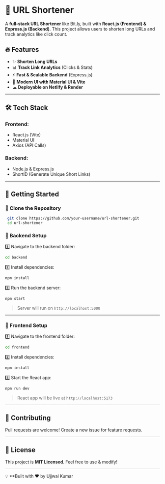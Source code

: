 # 🚀 URL Shortener

A **full-stack URL Shortener** like Bit.ly, built with **React.js (Frontend) & Express.js (Backend)**. This project allows users to shorten long URLs and track analytics like click count.

## 🔥 Features
- ✨ **Shorten Long URLs**
- 📊 **Track Link Analytics** (Clicks & Stats)
- ⚡ **Fast & Scalable Backend** (Express.js)
- 🎨 **Modern UI with Material UI & Vite**
- ☁ **Deployable on Netlify & Render**

---

## 🛠 Tech Stack

### **Frontend:**
- React.js (Vite)
- Material UI
- Axios (API Calls)

### **Backend:**
- Node.js & Express.js
- ShortID (Generate Unique Short Links)

---

## 🚀 Getting Started

### 🔹 **Clone the Repository**
```bash
 git clone https://github.com/your-username/url-shortener.git
 cd url-shortener
```

### 🔹 **Backend Setup**
1️⃣ Navigate to the backend folder:
```bash
cd backend
```
2️⃣ Install dependencies:
```bash
npm install
```
3️⃣ Run the backend server:
```bash
npm start
```
> Server will run on `http://localhost:5000`

---

### 🔹 **Frontend Setup**
1️⃣ Navigate to the frontend folder:
```bash
cd frontend
```
2️⃣ Install dependencies:
```bash
npm install
```
3️⃣ Start the React app:
```bash
npm run dev
```
> React app will be live at `http://localhost:5173`

---


## 🤝 Contributing
Pull requests are welcome! Create a new issue for feature requests.

---

## 📜 License
This project is **MIT Licensed**. Feel free to use & modify!

---

💡 **Built with ❤️ by Ujjwal Kumar

